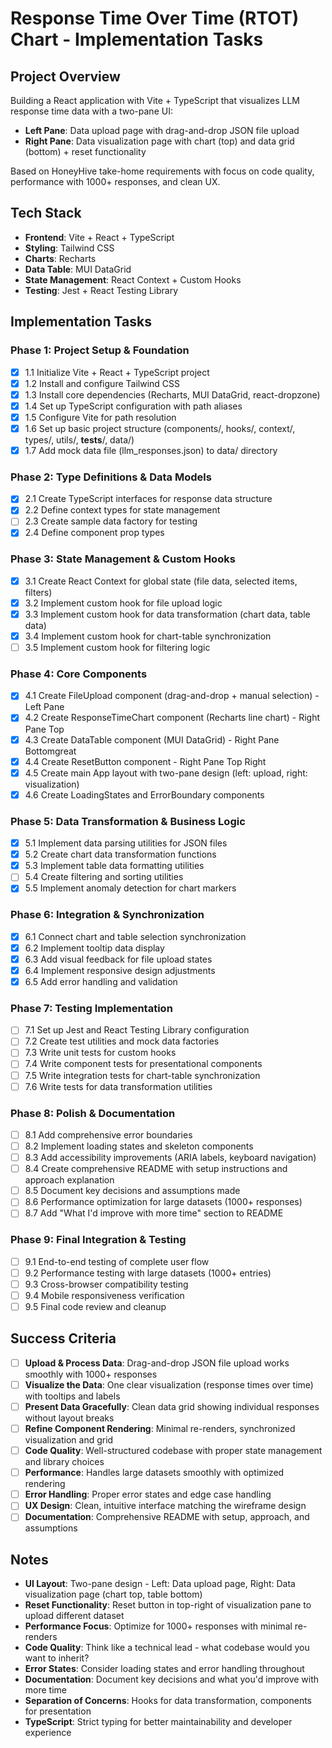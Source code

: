 # Response Time Over Time (RTOT) Chart - Implementation Tasks

## Project Overview

Building a React application with Vite + TypeScript that visualizes LLM response time data with a two-pane UI:

- **Left Pane**: Data upload page with drag-and-drop JSON file upload
- **Right Pane**: Data visualization page with chart (top) and data grid (bottom) + reset functionality

Based on HoneyHive take-home requirements with focus on code quality, performance with 1000+ responses, and clean UX.

## Tech Stack

- **Frontend**: Vite + React + TypeScript
- **Styling**: Tailwind CSS
- **Charts**: Recharts
- **Data Table**: MUI DataGrid
- **State Management**: React Context + Custom Hooks
- **Testing**: Jest + React Testing Library

## Implementation Tasks

### Phase 1: Project Setup & Foundation

- [x] 1.1 Initialize Vite + React + TypeScript project
- [x] 1.2 Install and configure Tailwind CSS
- [x] 1.3 Install core dependencies (Recharts, MUI DataGrid, react-dropzone)
- [x] 1.4 Set up TypeScript configuration with path aliases
- [x] 1.5 Configure Vite for path resolution
- [x] 1.6 Set up basic project structure (components/, hooks/, context/, types/, utils/, **tests**/, data/)
- [x] 1.7 Add mock data file (llm_responses.json) to data/ directory

### Phase 2: Type Definitions & Data Models

- [x] 2.1 Create TypeScript interfaces for response data structure
- [x] 2.2 Define context types for state management
- [ ] 2.3 Create sample data factory for testing
- [x] 2.4 Define component prop types

### Phase 3: State Management & Custom Hooks

- [x] 3.1 Create React Context for global state (file data, selected items, filters)
- [x] 3.2 Implement custom hook for file upload logic
- [x] 3.3 Implement custom hook for data transformation (chart data, table data)
- [x] 3.4 Implement custom hook for chart-table synchronization
- [ ] 3.5 Implement custom hook for filtering logic

### Phase 4: Core Components

- [x] 4.1 Create FileUpload component (drag-and-drop + manual selection) - Left Pane
- [x] 4.2 Create ResponseTimeChart component (Recharts line chart) - Right Pane Top
- [x] 4.3 Create DataTable component (MUI DataGrid) - Right Pane Bottomgreat
- [x] 4.4 Create ResetButton component - Right Pane Top Right
- [x] 4.5 Create main App layout with two-pane design (left: upload, right: visualization)
- [x] 4.6 Create LoadingStates and ErrorBoundary components

### Phase 5: Data Transformation & Business Logic

- [x] 5.1 Implement data parsing utilities for JSON files
- [x] 5.2 Create chart data transformation functions
- [x] 5.3 Implement table data formatting utilities
- [ ] 5.4 Create filtering and sorting utilities
- [x] 5.5 Implement anomaly detection for chart markers

### Phase 6: Integration & Synchronization

- [x] 6.1 Connect chart and table selection synchronization
- [x] 6.2 Implement tooltip data display
- [x] 6.3 Add visual feedback for file upload states
- [x] 6.4 Implement responsive design adjustments
- [x] 6.5 Add error handling and validation

### Phase 7: Testing Implementation

- [ ] 7.1 Set up Jest and React Testing Library configuration
- [ ] 7.2 Create test utilities and mock data factories
- [ ] 7.3 Write unit tests for custom hooks
- [ ] 7.4 Write component tests for presentational components
- [ ] 7.5 Write integration tests for chart-table synchronization
- [ ] 7.6 Write tests for data transformation utilities

### Phase 8: Polish & Documentation

- [ ] 8.1 Add comprehensive error boundaries
- [ ] 8.2 Implement loading states and skeleton components
- [ ] 8.3 Add accessibility improvements (ARIA labels, keyboard navigation)
- [ ] 8.4 Create comprehensive README with setup instructions and approach explanation
- [ ] 8.5 Document key decisions and assumptions made
- [ ] 8.6 Performance optimization for large datasets (1000+ responses)
- [ ] 8.7 Add "What I'd improve with more time" section to README

### Phase 9: Final Integration & Testing

- [ ] 9.1 End-to-end testing of complete user flow
- [ ] 9.2 Performance testing with large datasets (1000+ entries)
- [ ] 9.3 Cross-browser compatibility testing
- [ ] 9.4 Mobile responsiveness verification
- [ ] 9.5 Final code review and cleanup

## Success Criteria

- [ ] **Upload & Process Data**: Drag-and-drop JSON file upload works smoothly with 1000+ responses
- [ ] **Visualize the Data**: One clear visualization (response times over time) with tooltips and labels
- [ ] **Present Data Gracefully**: Clean data grid showing individual responses without layout breaks
- [ ] **Refine Component Rendering**: Minimal re-renders, synchronized visualization and grid
- [ ] **Code Quality**: Well-structured codebase with proper state management and library choices
- [ ] **Performance**: Handles large datasets smoothly with optimized rendering
- [ ] **Error Handling**: Proper error states and edge case handling
- [ ] **UX Design**: Clean, intuitive interface matching the wireframe design
- [ ] **Documentation**: Comprehensive README with setup, approach, and assumptions

## Notes

- **UI Layout**: Two-pane design - Left: Data upload page, Right: Data visualization page (chart top, table bottom)
- **Reset Functionality**: Reset button in top-right of visualization pane to upload different dataset
- **Performance Focus**: Optimize for 1000+ responses with minimal re-renders
- **Code Quality**: Think like a technical lead - what codebase would you want to inherit?
- **Error States**: Consider loading states and error handling throughout
- **Documentation**: Document key decisions and what you'd improve with more time
- **Separation of Concerns**: Hooks for data transformation, components for presentation
- **TypeScript**: Strict typing for better maintainability and developer experience
